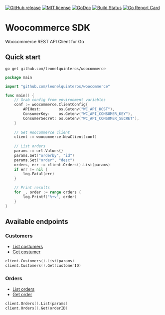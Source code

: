 [![GitHub release](https://img.shields.io/github/release/leonelquinteros/woocommerce.svg)](https://github.com/leonelquinteros/woocommerce)
[![MIT license](https://img.shields.io/badge/License-MIT-blue.svg)](LICENSE)
[![GoDoc](https://godoc.org/github.com/leonelquinteros/woocommerce?status.svg)](https://godoc.org/github.com/leonelquinteros/woocommerce)
[![Build Status](https://travis-ci.org/leonelquinteros/woocommerce.svg?branch=master)](https://travis-ci.org/leonelquinteros/woocommerce)
[![Go Report Card](https://goreportcard.com/badge/github.com/leonelquinteros/woocommerce)](https://goreportcard.com/report/github.com/leonelquinteros/gotext)


# Woocommerce SDK 

Woocommerce REST API Client for Go

## Quick start

```
go get github.com/leonelquinteros/woocommerce
```

```go
package main

import "github.com/leonelquinteros/woocommerce"

func main() {
    // Grab config from environment variables
    conf := woocommerce.ClientConfig{
		APIHost:        os.Getenv("WC_API_HOST"),
		ConsumerKey:    os.Getenv("WC_API_CONSUMER_KEY"),
		ConsumerSecret: os.Getenv("WC_API_CONSUMER_SECRET"),
    }
    
    // Get Woocommerce client
    client := woocommerce.NewClient(conf)
    
    // List orders
    params := url.Values{}
	params.Set("orderby", "id")
	params.Set("order", "desc")
    orders, err := client.Orders().List(params)
    if err != nil {
        log.Fatal(err)
    }

    // Print results
    for _, order := range orders {
        log.Printf("%+v", order)
    }
}
```


## Available endpoints

### Customers

- [List costumers](https://woocommerce.github.io/woocommerce-rest-api-docs/#list-all-customers)
- [Get costumer](https://woocommerce.github.io/woocommerce-rest-api-docs/#retrieve-a-customer)

```go
client.Customers().List(params)
client.Customers().Get(customerID)
```

### Orders

- [List orders](https://woocommerce.github.io/woocommerce-rest-api-docs/#list-all-orders)
- [Get order](https://woocommerce.github.io/woocommerce-rest-api-docs/#retrieve-an-order)

```go
client.Orders().List(params)
client.Orders().Get(orderID)
```

